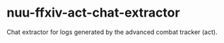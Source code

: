 # nuu-ffxiv-act-chat-extractor
Chat extractor for logs generated by the advanced combat tracker (act).
